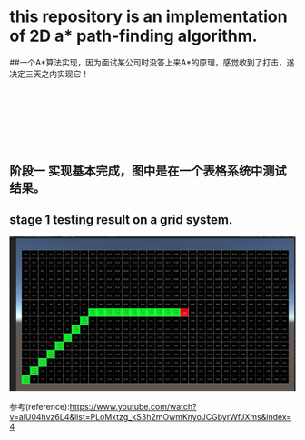 
# this repository is an implementation of 2D a\* path-finding algorithm.

##一个A\*算法实现，因为面试某公司时没答上来A*的原理，感觉收到了打击，遂决定三天之内实现它！

<br/>
<br/>
<br/>
<br/>
<br/>
<br/>

## 阶段一 实现基本完成，图中是在一个表格系统中测试结果。
## stage 1 testing result on a grid system. 
![image](https://raw.githubusercontent.com/waizui/AstarPathFindingTutorial/master/GitResources/stage1.jpg)





参考(reference):https://www.youtube.com/watch?v=alU04hvz6L4&list=PLoMxtzg_kS3h2mOwmKnyoJCGbyrWfJXms&index=4
